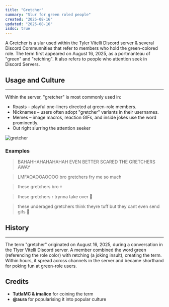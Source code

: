 ```yaml
---
title: "Gretcher"
summary: "Slur for green roled people"
created: "2025-08-16"
updated: "2025-08-16"
isdoc: true
---
```


A Gretcher is a slur used within the Tyler Vitelli Discord server & several Discord Communnities that refer to members who hold the green-colored role. The term first appeared on August 16, 2025, as a portmanteau of "green" and "retching". It also refers to people who attention seek in Discord Servers.


## Usage and Culture
---

Within the server, "gretcher" is most commonly used in:
- Roasts – playful one-liners directed at green-role members.
- Nicknames – users often adopt "gretcher" variants in their usernames.
- Memes – image macros, reaction GIFs, and inside jokes use the word prominently.
-  Out right slurring the attention seeker

![gretcher](/content/gretcher/e.gif)

### Examples

> BAHAHHAHAHAHAHAH EVEN BETTER SCARED THE GRETCHERS AWAY

> LMFAOAOOAOOOO bro gretchers fry me so much

> these gretchers bro :skull:

> these gretchers r trynna take over 🙏

> these underaged gretchers think theyre tuff but they cant even send gifs 🙏

## History
---

The term "gretcher" originated on August 16, 2025, during a conversation in the Tlyer Vitelli Discord server. A member combined the word green (referencing the role color) with retching (a joking insult), creating the term. Within hours, it spread across channels in the server and became shorthand for poking fun at green-role users.

## Credits

- **TutlaMC & imalice** for coining the term
- **@aura** for popularising it into popular culture